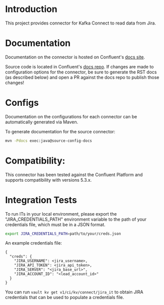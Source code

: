 # Introduction

This project provides connector for Kafka Connect to read data from Jira.

# Documentation

Documentation on the connector is hosted on Confluent's
[docs site](https://docs.confluent.io/current/connect/kafka-connect-jira/).

Source code is located in Confluent's
[docs repo](https://github.com/confluentinc/docs/tree/master/connect/kafka-connect-jira). If changes
are made to configuration options for the connector, be sure to generate the RST docs (as described
below) and open a PR against the docs repo to publish those changes!

# Configs

Documentation on the configurations for each connector can be automatically generated via Maven.

To generate documentation for the source connector:
```bash
mvn -Pdocs exec:java@source-config-docs
```

# Compatibility:

This connector has been tested against the Confluent Platform and supports compatibility with
 versions 5.3.x.

# Integration Tests

To run ITs in your local environment, please export the "JIRA_CREDENTIALS_PATH" environment variable to
the path of your credentials file, which must be in a JSON format.
```bash
export JIRA_CREDENTIALS_PATH=path/to/your/creds.json
```

An example credentials file:
```$xslt
{
  "creds": {
	"JIRA_USERNAME": <jira_username>,
	"JIRA_API_TOKEN": <jira_api_token>,
	"JIRA_SERVER": "<jira_base_url>",
	"JIRA_ACCOUNT_ID": "<lead_account_id>"
  }
}
```

You can run `vault kv get v1/ci/kv/connect/jira_it` to obtain JIRA credentials that
can be used to populate a credentials file.
